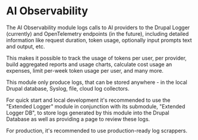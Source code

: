 # AI Observability

The AI Observability module logs calls to AI providers to the Drupal Logger
(currently) and OpenTelemetry endpoints (in the future), including detailed
information like request duration, token usage, optionally input prompts text
and output, etc.

This makes it possible to track the usage of tokens per user, per provider,
build aggregated reports and usage charts, calculate cost usage an expenses,
limit per-week token usage per user, and many more.

This module only produce logs, that can be stored anywhere - in the local Drupal
database, Syslog, file, cloud log collectors.

For quick start and local development it's recommended to use the "Extended Logger"
module in conjunction with its submodule, "Extended Logger DB", to store logs
generated by this module into the Drupal Database as well as providing a page
to review these logs.

For production, it's recommended to use production-ready log scrappers.

